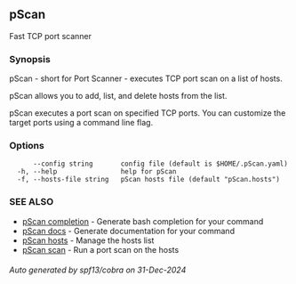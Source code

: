 ## pScan

Fast TCP port scanner

### Synopsis

pScan - short for Port Scanner - executes TCP port scan
on a list of hosts.

pScan allows you to add, list, and delete hosts from the list.

pScan executes a port scan on specified TCP ports. You can customize the
target ports using a command line flag.

### Options

```
      --config string       config file (default is $HOME/.pScan.yaml)
  -h, --help                help for pScan
  -f, --hosts-file string   pScan hosts file (default "pScan.hosts")
```

### SEE ALSO

* [pScan completion](pScan_completion.md)	 - Generate bash completion for your command
* [pScan docs](pScan_docs.md)	 - Generate documentation for your command
* [pScan hosts](pScan_hosts.md)	 - Manage the hosts list
* [pScan scan](pScan_scan.md)	 - Run a port scan on the hosts

###### Auto generated by spf13/cobra on 31-Dec-2024
